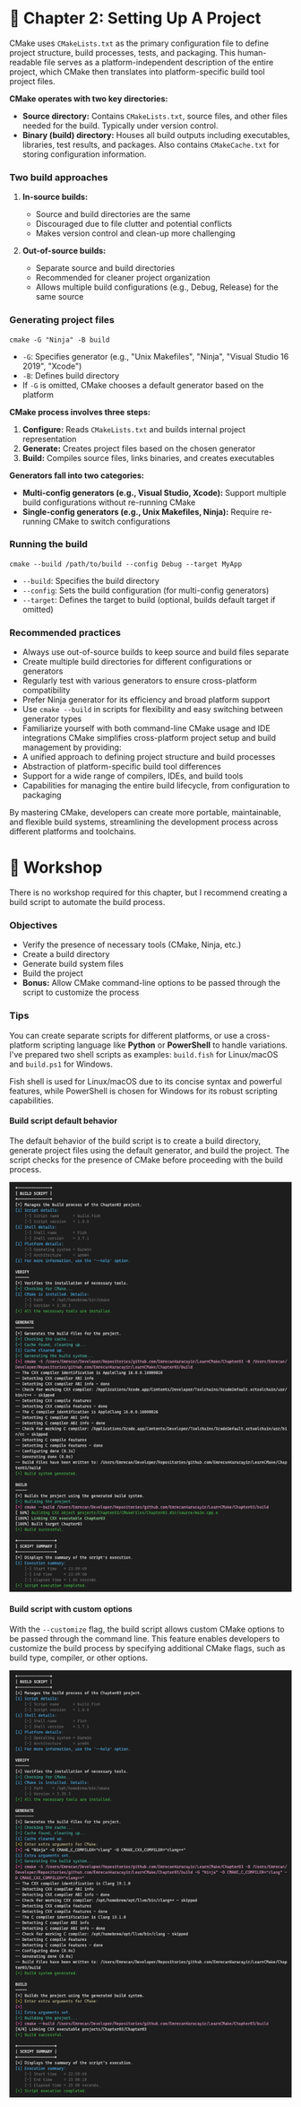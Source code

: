 # 📖 Chapter 2: Setting Up A Project

CMake uses `CMakeLists.txt` as the primary configuration file to define project structure, build processes, tests, and packaging. This human-readable file serves as a platform-independent description of the entire project, which CMake then translates into platform-specific build tool project files.

**CMake operates with two key directories:**

- **Source directory:** Contains `CMakeLists.txt`, source files, and other files needed for the build. Typically under version control.
- **Binary (build) directory:** Houses all build outputs including executables, libraries, test results, and packages. Also contains `CMakeCache.txt` for storing configuration information.

### Two build approaches

1. **In-source builds:**

   - Source and build directories are the same
   - Discouraged due to file clutter and potential conflicts
   - Makes version control and clean-up more challenging

2. **Out-of-source builds:**

   - Separate source and build directories
   - Recommended for cleaner project organization
   - Allows multiple build configurations (e.g., Debug, Release) for the same source

### Generating project files

```shell
cmake -G "Ninja" -B build
```

- `-G`: Specifies generator (e.g., "Unix Makefiles", "Ninja", "Visual Studio 16 2019", "Xcode")
- `-B`: Defines build directory
- If `-G` is omitted, CMake chooses a default generator based on the platform

**CMake process involves three steps:**

1. **Configure:** Reads `CMakeLists.txt` and builds internal project representation
2. **Generate:** Creates project files based on the chosen generator
3. **Build:** Compiles source files, links binaries, and creates executables

**Generators fall into two categories:**

- **Multi-config generators (e.g., Visual Studio, Xcode):** Support multiple build configurations without re-running CMake
- **Single-config generators (e.g., Unix Makefiles, Ninja):** Require re-running CMake to switch configurations

### Running the build

```shell
cmake --build /path/to/build --config Debug --target MyApp
```

- `--build`: Specifies the build directory
- `--config`: Sets the build configuration (for multi-config generators)
- `--target`: Defines the target to build (optional, builds default target if omitted)

### Recommended practices

- Always use out-of-source builds to keep source and build files separate
- Create multiple build directories for different configurations or generators
- Regularly test with various generators to ensure cross-platform compatibility
- Prefer Ninja generator for its efficiency and broad platform support
- Use `cmake --build` in scripts for flexibility and easy switching between generator types
- Familiarize yourself with both command-line CMake usage and IDE integrations
  CMake simplifies cross-platform project setup and build management by providing:
- A unified approach to defining project structure and build processes
- Abstraction of platform-specific build tool differences
- Support for a wide range of compilers, IDEs, and build tools
- Capabilities for managing the entire build lifecycle, from configuration to packaging

By mastering CMake, developers can create more portable, maintainable, and flexible build systems, streamlining the development process across different platforms and toolchains.

# 🎯 Workshop

There is no workshop required for this chapter, but I recommend creating a build script to automate the build process.

### Objectives

- Verify the presence of necessary tools (CMake, Ninja, etc.)
- Create a build directory
- Generate build system files
- Build the project
- **Bonus:** Allow CMake command-line options to be passed through the script to customize the process

### Tips

You can create separate scripts for different platforms, or use a cross-platform scripting language like **Python** or **PowerShell** to handle variations. I've prepared two shell scripts as examples: `build.fish` for Linux/macOS and `build.ps1` for Windows.

Fish shell is used for Linux/macOS due to its concise syntax and powerful features, while PowerShell is chosen for Windows for its robust scripting capabilities.

#### Build script default behavior

The default behavior of the build script is to create a build directory, generate project files using the default generator, and build the project. The script checks for the presence of CMake before proceeding with the build process.

![Build script default behavior](docs/build-script-default.png)

#### Build script with custom options

With the `--customize` flag, the build script allows custom CMake options to be passed through the command line. This feature enables developers to customize the build process by specifying additional CMake flags, such as build type, compiler, or other options.

![Build script custom behavior](docs/build-script-custom.png)
